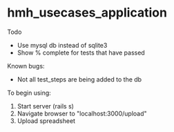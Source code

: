 # hmh_usecases_application

Todo
- Use mysql db instead of sqlite3
- Show % complete for tests that have passed

Known bugs:
- Not all test_steps are being added to the db

To begin using:
1. Start server (rails s)
2. Navigate browser to "localhost:3000/upload"
3. Upload spreadsheet
